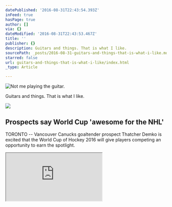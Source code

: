 ```yaml
---
datePublished: '2016-08-31T22:43:54.393Z'
inFeed: true
hasPage: true
author: []
via: {}
dateModified: '2016-08-31T22:43:53.467Z'
title: ''
publisher: {}
description: Guitars and things. That is what I like.
sourcePath: _posts/2016-08-31-guitars-and-things-that-is-what-i-like.md
starred: false
url: guitars-and-things-that-is-what-i-like/index.html
_type: Article

---
```

![Not me playing the guitar.](https://the-grid-user-content.s3-us-west-2.amazonaws.com/2b8ea76a-4a90-436c-a44c-241871bab7c9.jpg)

Guitars and things. That is what I like.

<article style=""><img src="https://imgflo.herokuapp.com/graph/2b2431f8e7ba7b0/18ea246d2097a344fdba93e00e093972/noop.jpg?input=https%3A%2F%2Fnhl.bamcontent.com%2Fimages%2Fphotos%2F281479322%2F1024x576%2Fcut.jpg" /><h1>Prospects say World Cup 'awesome for the NHL'</h1><p>TORONTO -- Vancouver Canucks goaltender prospect Thatcher Demko is excited that the World Cup of Hockey 2016 will give players competing an opportunity to earn the spotlight.</p></article>

<iframe src="https://the-grid.github.io/ed-location/?latitude=20&amp;longitude=-35&amp;zoom=6" style=""></iframe>